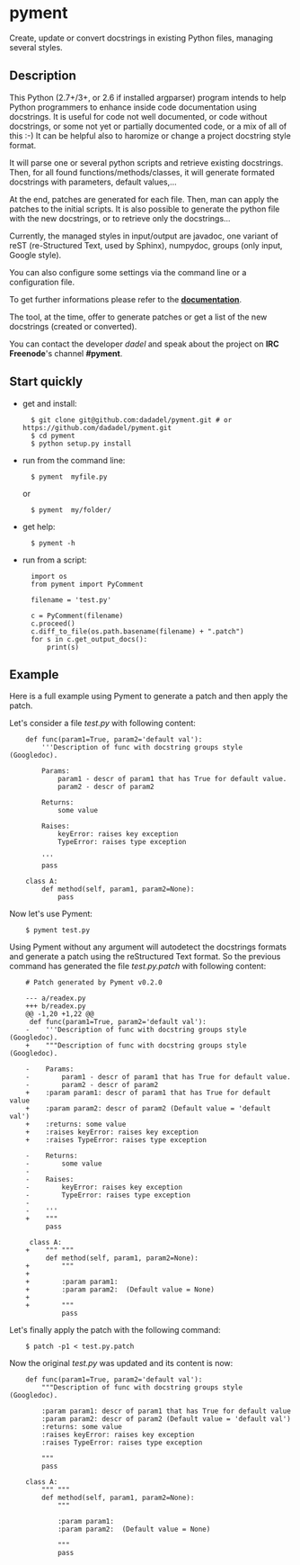 pyment
======

Create, update or convert docstrings in existing Python files, managing several styles.

Description
-----------

This Python (2.7+/3+, or 2.6 if installed argparser) program intends to help Python programmers to enhance inside code documentation using docstrings.
It is useful for code not well documented, or code without docstrings, or some not yet or partially documented code, or a mix of all of this :-)
It can be helpful also to haromize or change a project docstring style format.

It will parse one or several python scripts and retrieve existing docstrings.
Then, for all found functions/methods/classes, it will generate formated docstrings with parameters, default values,...

At the end, patches are generated for each file. Then, man can apply the patches to the initial scripts.
It is also possible to generate the python file with the new docstrings, or to retrieve only the docstrings...

Currently, the managed styles in input/output are javadoc, one variant of reST (re-Structured Text, used by Sphinx), numpydoc, groups (only input, Google style).

You can also configure some settings via the command line or a configuration
file.

To get further informations please refer to the [**documentation**](https://github.com/dadadel/pyment/blob/master/doc/pyment.rst).

The tool, at the time, offer to generate patches or get a list of the new docstrings (created or converted).

You can contact the developer *dadel* and speak about the project on **IRC** **Freenode**'s channel **#pyment**.

Start quickly
-------------
- get and install:

        $ git clone git@github.com:dadadel/pyment.git # or https://github.com/dadadel/pyment.git
        $ cd pyment
        $ python setup.py install

- run from the command line:

        $ pyment  myfile.py

    or

        $ pyment  my/folder/

- get help:

        $ pyment -h

- run from a script:

        import os
        from pyment import PyComment

        filename = 'test.py'

        c = PyComment(filename)
        c.proceed()
        c.diff_to_file(os.path.basename(filename) + ".patch")
        for s in c.get_output_docs():
            print(s)

Example
-------

Here is a full example using Pyment to generate a patch and then apply the patch.

Let's consider a file *test.py* with following content:

        def func(param1=True, param2='default val'):
            '''Description of func with docstring groups style (Googledoc).

            Params: 
                param1 - descr of param1 that has True for default value.
                param2 - descr of param2

            Returns:
                some value

            Raises:
                keyError: raises key exception
                TypeError: raises type exception

            '''
            pass

        class A:
            def method(self, param1, param2=None):
                pass

Now let's use Pyment:

        $ pyment test.py

Using Pyment without any argument will autodetect the docstrings formats and generate a patch using the reStructured Text format.
So the previous command has generated the file *test.py.patch* with following content:

        # Patch generated by Pyment v0.2.0

        --- a/readex.py
        +++ b/readex.py
        @@ -1,20 +1,22 @@
         def func(param1=True, param2='default val'):
        -    '''Description of func with docstring groups style (Googledoc).
        +    """Description of func with docstring groups style (Googledoc).
         
        -    Params: 
        -        param1 - descr of param1 that has True for default value.
        -        param2 - descr of param2
        +    :param param1: descr of param1 that has True for default value
        +    :param param2: descr of param2 (Default value = 'default val')
        +    :returns: some value
        +    :raises keyError: raises key exception
        +    :raises TypeError: raises type exception
         
        -    Returns:
        -        some value
        -
        -    Raises:
        -        keyError: raises key exception
        -        TypeError: raises type exception
        -
        -    '''
        +    """
             pass
         
         class A:
        +    """ """
             def method(self, param1, param2=None):
        +        """
        +
        +        :param param1: 
        +        :param param2:  (Default value = None)
        +
        +        """
                 pass

Let's finally apply the patch with the following command:

        $ patch -p1 < test.py.patch

Now the original *test.py* was updated and its content is now:

        def func(param1=True, param2='default val'):
            """Description of func with docstring groups style (Googledoc).

            :param param1: descr of param1 that has True for default value
            :param param2: descr of param2 (Default value = 'default val')
            :returns: some value
            :raises keyError: raises key exception
            :raises TypeError: raises type exception

            """
            pass

        class A:
            """ """
            def method(self, param1, param2=None):
                """

                :param param1: 
                :param param2:  (Default value = None)

                """
                pass

